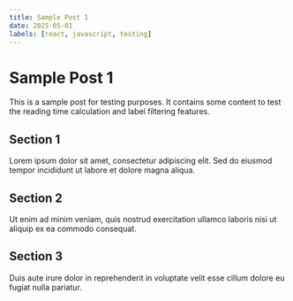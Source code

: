 ```yaml
---
title: Sample Post 1
date: 2025-05-01
labels: [react, javascript, testing]
---
```


# Sample Post 1

This is a sample post for testing purposes. It contains some content to test the reading time calculation and label filtering features.

## Section 1

Lorem ipsum dolor sit amet, consectetur adipiscing elit. Sed do eiusmod tempor incididunt ut labore et dolore magna aliqua.

## Section 2

Ut enim ad minim veniam, quis nostrud exercitation ullamco laboris nisi ut aliquip ex ea commodo consequat.

## Section 3

Duis aute irure dolor in reprehenderit in voluptate velit esse cillum dolore eu fugiat nulla pariatur. 